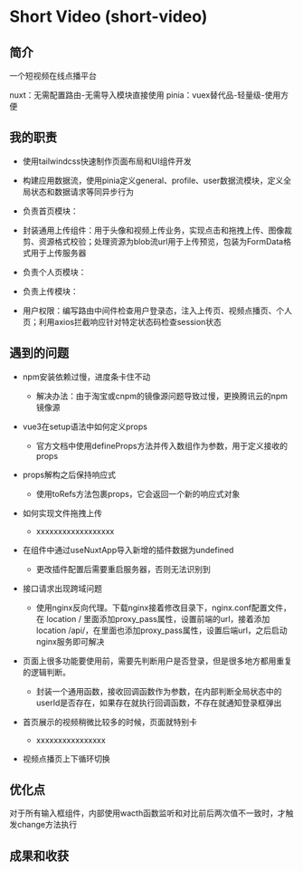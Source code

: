 # Short Video (short-video)

## 简介

一个短视频在线点播平台

nuxt：无需配置路由-无需导入模块直接使用
pinia：vuex替代品-轻量级-使用方便

## 我的职责

- 使用tailwindcss快速制作页面布局和UI组件开发

- 构建应用数据流，使用pinia定义general、profile、user数据流模块，定义全局状态和数据请求等同异步行为

- 负责首页模块：

- 封装通用上传组件：用于头像和视频上传业务，实现点击和拖拽上传、图像裁剪、资源格式校验；处理资源为blob流url用于上传预览，包装为FormData格式用于上传服务器

- 负责个人页模块：

- 负责上传模块：

- 用户权限：编写路由中间件检查用户登录态，注入上传页、视频点播页、个人页；利用axios拦截响应针对特定状态码检查session状态

## 遇到的问题

- npm安装依赖过慢，进度条卡住不动

  - 解决办法：由于淘宝或cnpm的镜像源问题导致过慢，更换腾讯云的npm镜像源

- vue3在setup语法中如何定义props

  - 官方文档中使用defineProps方法并传入数组作为参数，用于定义接收的props

- props解构之后保持响应式
  
  - 使用toRefs方法包裹props，它会返回一个新的响应式对象

- 如何实现文件拖拽上传

  - xxxxxxxxxxxxxxxxxx

- 在组件中通过useNuxtApp导入新增的插件数据为undefined

  - 更改插件配置后需要重启服务器，否则无法识别到

- 接口请求出现跨域问题

  - 使用nginx反向代理。下载nginx接着修改目录下，nginx.conf配置文件，在 location / 里面添加proxy_pass属性，设置前端的url，接着添加location /api/，在里面也添加proxy_pass属性，设置后端url，之后启动nginx服务即可解决

- 页面上很多功能要使用前，需要先判断用户是否登录，但是很多地方都用重复的逻辑判断。

  - 封装一个通用函数，接收回调函数作为参数，在内部判断全局状态中的userId是否存在，如果存在就执行回调函数，不存在就通知登录框弹出

- 首页展示的视频稍微比较多的时候，页面就特别卡

  - xxxxxxxxxxxxxxxx

- 视频点播页上下循环切换

## 优化点

对于所有输入框组件，内部使用wacth函数监听和对比前后两次值不一致时，才触发change方法执行

## 成果和收获
